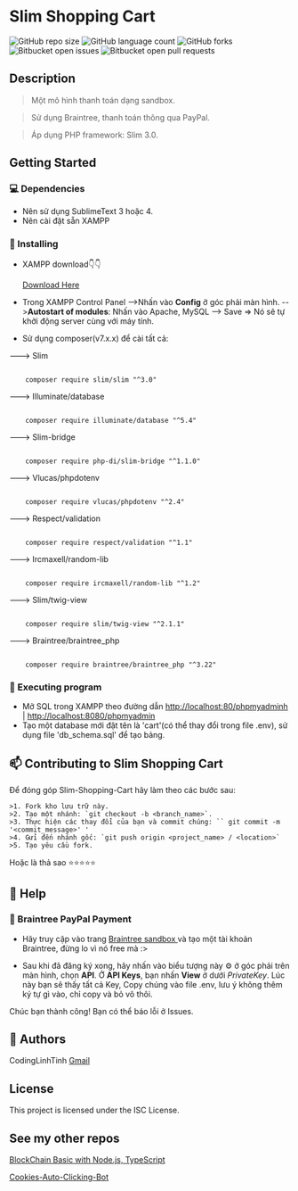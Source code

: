 # Slim Shopping Cart

![GitHub repo size](https://img.shields.io/github/repo-size/codinglinhtinh/Slim-Shopping-Cart?style=for-the-badge)
![GitHub language count](https://img.shields.io/github/languages/count/codinglinhtinh/Slim-Shopping-Cart?style=for-the-badge)
![GitHub forks](https://img.shields.io/github/forks/codinglinhtinh/Slim-Shopping-Cart?style=for-the-badge)
![Bitbucket open issues](https://img.shields.io/bitbucket/issues/codinglinhtinh/Slim-Shopping-Cart?style=for-the-badge)
![Bitbucket open pull requests](https://img.shields.io/bitbucket/pr-raw/codinglinhtinh/Slim-Shopping-Cart?style=for-the-badge)


## Description
>Một mô hình thanh toán dạng sandbox.

>Sử dụng Braintree, thanh toán thông qua PayPal.

>Áp dụng PHP framework: Slim 3.0.

## Getting Started
### 💻 Dependencies

* Nên sử dụng SublimeText 3 hoặc 4.
* Nên cài đặt sẵn XAMPP

### 🚀 Installing

* XAMPP download👇👇


    <a href="https://www.apachefriends.org/download.html">
        Download Here
    </a>

* Trong XAMPP Control Panel
-->Nhấn vào <b>Config</b> ở góc phải màn hình.
--><b>Autostart of modules</b>: Nhấn vào Apache, MySQL --> Save => Nó sẽ tự khởi động server cùng với máy tính.

* Sử dụng composer(v7.x.x) để cài tất cả:

---> Slim 

<code>
    composer require slim/slim "^3.0"
</code>


---> Illuminate/database

<code>
    composer require illuminate/database "^5.4"
</code>


---> Slim-bridge

<code>
    composer require php-di/slim-bridge "^1.1.0"
</code>


---> Vlucas/phpdotenv

<code>
    composer require vlucas/phpdotenv "^2.4"
</code>


---> Respect/validation

<code>
    composer require respect/validation "^1.1"
</code>


---> Ircmaxell/random-lib

<code>
    composer require ircmaxell/random-lib "^1.2"
</code>


---> Slim/twig-view

<code>
    composer require slim/twig-view "^2.1.1"
</code>


---> Braintree/braintree_php

<code>
    composer require braintree/braintree_php "^3.22"
</code>


### 🚀 Executing program

* Mở SQL trong XAMPP theo đường dẫn <a href="http://localhost:80/phpmyadminh"> http://localhost:80/phpmyadminh</a> | <a href="http://localhost:8080/phpmyadmin"> http://localhost:8080/phpmyadmin</a>
* Tạo một database mới đặt tên là 'cart'(có thể thay đổi trong file .env), sử dụng file 'db_schema.sql' để tạo bảng.

## 📫 Contributing to Slim Shopping Cart
Để đóng góp Slim-Shopping-Cart hãy làm theo các bước sau:

    >1. Fork kho lưu trữ này.
    >2. Tạo một nhánh: `git checkout -b <branch_name>`.
    >3. Thực hiện các thay đổi của bạn và commit chúng: `` git commit -m '<commit_message>' '
    >4. Gửi đến nhánh gốc: `git push origin <project_name> / <location>`
    >5. Tạo yêu cầu fork.

Hoặc là thả sao ⭐⭐⭐⭐⭐

## 🔎 Help

### 🛒 Braintree PayPal Payment
* Hãy truy cập vào trang <a href="https://www.braintreepayments.com/sandbox"> Braintree sandbox </a> và tạo một tài khoản Braintree, đừng lo vì nó free mà :> 

* Sau khi đã đăng ký xong, hãy nhấn vào biểu tượng này ⚙ ở góc phải trên màn hình, chọn <b>API</b>. Ở <b>API Keys</b>, bạn nhấn <b>View</b> ở dưới <i>PrivateKey</i>. Lúc này bạn sẽ thấy tất cả Key, Copy chúng vào file .env, lưu ý không thêm ký tự gì vào, chỉ copy và bỏ vô thôi.

Chúc bạn thành công!
Bạn có thể báo lỗi ở Issues. 

## 🧐 Authors

CodingLinhTinh 
[Gmail](ngocquachgamedevz@gmail.com)


## License

This project is licensed under the ISC License.

## See my other repos
<a href="https://github.com/CodingLinhTinh/Node.js-blockchain-basic.git">BlockChain Basic with Node.js, TypeScript</a>

<a href="https://github.com/CodingLinhTinh/Cookies-Auto-Clicking-Bot.git">Cookies-Auto-Clicking-Bot</a>
